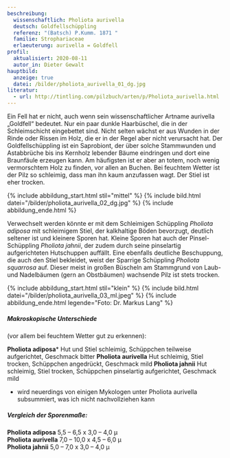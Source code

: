 ```yaml
---
beschreibung:
  wissenschaftlich: Pholiota aurivella
  deutsch: Goldfellschüppling
  referenz: "(Batsch) P.Kumm. 1871 "
  familie: Strophariaceae
  erlaeuterung: aurivella = Goldfell
profil:
  aktualisiert: 2020-08-11
  autor_in: Dieter Gewalt
hauptbild:
  anzeige: true
  datei: /bilder/pholiota_aurivella_01_dg.jpg
literatur:
  - url: http://tintling.com/pilzbuch/arten/p/Pholiota_aurivella.html
---
```

Ein Fell hat er nicht, auch wenn sein wissenschaftlicher Artname aurivella „Goldfell“ bedeutet. Nur ein paar dunkle Haarbüschel, die in der Schleimschicht eingebettet sind. Nicht selten wächst er aus Wunden in der Rinde oder Rissen im Holz, die er in der Regel aber nicht verursacht hat. Der Goldfellschüppling ist ein Saprobiont, der über solche Stammwunden und Astabbrüche bis ins Kernholz lebender Bäume eindringen und dort eine Braunfäule erzeugen kann. Am häufigsten ist er aber an totem, noch wenig vermorschtem Holz zu finden, vor allen an Buchen. Bei feuchtem Wetter ist der Pilz so schleimig, dass man ihn kaum anzufassen wagt. Der Stiel ist eher trocken.

{% include abbildung_start.html stil="mittel" %}
{% include bild.html datei="/bilder/pholiota_aurivella_02_dg.jpg" %}
{% include abbildung_ende.html %}

Verwechselt werden könnte er mit dem Schleimigen Schüppling *Pholiota adiposa* mit schleimigem Stiel, der kalkhaltige Böden bevorzugt, deutlich seltener ist und kleinere Sporen hat. Kleine Sporen hat auch der Pinsel-Schüppling *Pholiota jahnii*, der zudem durch seine pinselartig aufgerichteten Hutschuppen auffällt. Eine ebenfalls deutliche Beschuppung, die auch den Stiel bekleidet, weist der Sparrige Schüppling *Pholiota squarrosa* auf. Dieser meist in großen Büscheln am Stammgrund von Laub- und Nadelbäumen (gern an Obstbäumen) wachsende Pilz ist stets trocken.

{% include abbildung_start.html stil="klein" %}
{% include bild.html datei="/bilder/pholiota_aurivella_03_ml.jpeg" %}
{% include abbildung_ende.html legende="Foto: Dr. Markus Lang" %}

##### Makroskopische Unterschiede

(vor allem bei feuchtem Wetter gut zu erkennen):

**Pholiota adiposa*** Hut und Stiel schleimig, Schüppchen teilweise aufgerichtet, Geschmack bitter
**Pholiota aurivella** Hut schleimig, Stiel trocken, Schüppchen angedrückt, Geschmack mild
**Pholiota jahnii** Hut schleimig, Stiel trocken, Schüppchen pinselartig aufgerichtet,
Geschmack mild

* wird neuerdings von einigen Mykologen unter Pholiota aurivella subsummiert, was ich nicht nachvollziehen kann

##### Vergleich der Sporenmaße:

**Pholiota adiposa** 5,5 – 6,5 x 3,0 – 4,0 µ  
**Pholiota aurivella** 7,0 – 10,0 x 4,5 – 6,0 µ  
**Pholiota jahnii** 5,0 – 7,0 x 3,0 – 4,0 µ